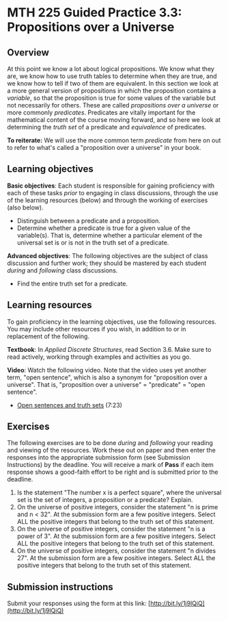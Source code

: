 # MTH 225 Guided Practice 3.3: Propositions over a Universe

## Overview

At this point we know a lot about logical propositions. We know what they are, we know how to use truth tables to determine when they are true, and we know how to tell if two of them are equivalent. In this section we look at a more general version of propositions in which the proposition contains a _variable_, so that the proposition is true for some values of the variable but not necessarily for others. These are called _propositions over a universe_ or more commonly _predicates_. Predicates are vitally important for the mathematical content of the course moving forward, and so here we look at determining the _truth set_ of a predicate and _equivalence_ of predicates.

__To reiterate:__ We will use the more common term _predicate_ from here on out to refer to what's called a "proposition over a universe" in your book. 

## Learning objectives

__Basic objectives__: Each student is responsible for gaining proficiency with each of these tasks _prior_ to engaging in class discussions, through the use of the learning resources (below) and through the working of exercises (also below). 

+ Distinguish between a predicate and a proposition. 
+ Determine whether a predicate is true for a given value of the variable(s). That is, determine whether a particular element of the universal set is or is not in the truth set of a predicate. 

__Advanced objectives__: The following objectives are the subject of class discussion and further work; they should be mastered by each student _during_ and _following_ class discussions. 

+ Find the entire truth set for a predicate. 

## Learning resources 

To gain proficiency in the learning objectives, use the following resources. You may include other resources if you wish, in addition to or in replacement of the following. 

__Textbook__: In _Applied Discrete Structures_, read Section 3.6. Make sure to read actively, working through examples and activities as you go. 

__Video__: Watch the following video. Note that the video uses yet another term, "open sentence", which is also a synonym for "proposition over a universe". That is, "proposition over a universe" = "predicate" = "open sentence". 

+ [Open sentences and truth sets](https://youtu.be/fioagzqOdpo) (7:23) 

## Exercises

The following exercises are to be done _during_ and _following_ your reading and viewing of the resources. Work these out on paper and then enter the responses into the appropriate submission form (see Submission Instructions) by the deadline. You will receive a mark of __Pass__ if each item response shows a good-faith effort to be right and is submitted prior to the deadline. 

1. Is the statement "The number x is a perfect square", where the universal set is the set of integers, a proposition or a predicate? Explain. 
2. On the universe of positive integers, consider the statement "n is prime and n < 32". At the submission form are a few positive integers. Select ALL the positive integers that belong to the truth set of this statement. 
3. On the universe of positive integers, consider the statement "n is a power of 3". At the submission form are a few positive integers. Select ALL the positive integers that belong to the truth set of this statement. 
4. On the universe of positive integers, consider the statement "n divides 27". At the submission form are a few positive integers. Select ALL the positive integers that belong to the truth set of this statement. 


## Submission instructions

Submit your responses using the form at this link: [http://bit.ly/1j9lQiQ](http://bit.ly/1j9lQiQ)